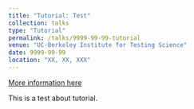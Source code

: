 ```yaml
---
title: "Tutorial: Test"
collection: talks
type: "Tutorial"
permalink: /talks/9999-99-99-tutorial
venue: "UC-Berkeley Institute for Testing Science"
date: 9999-99-99
location: "XX, XX, XXX"
---
```


[More information here](http://exampleurl.com)

This is a test about tutorial. 
